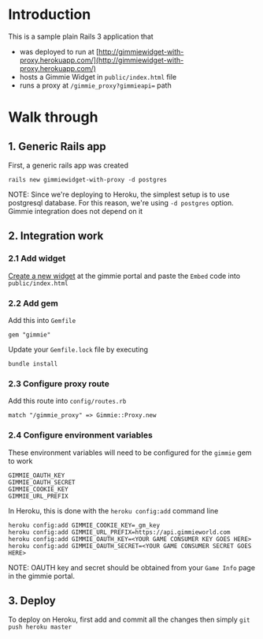 # Introduction

This is a sample plain Rails 3 application that

* was deployed to run at [http://gimmiewidget-with-proxy.herokuapp.com/](http://gimmiewidget-with-proxy.herokuapp.com/)
* hosts a Gimmie Widget in `public/index.html` file
* runs a proxy at `/gimmie_proxy?gimmieapi=` path

# Walk through

## 1. Generic Rails app

First, a generic rails app was created

```
rails new gimmiewidget-with-proxy -d postgres
```

NOTE: Since we're deploying to Heroku, the simplest setup is to use postgresql database. For this reason, we're using `-d postgres` option. Gimmie integration does not depend on it

## 2. Integration work

### 2.1 Add widget

[Create a new widget](https://portal.gimmieworld.com/widgets) at the gimmie portal and paste the `Embed` code into `public/index.html`

### 2.2 Add gem

Add this into `Gemfile`

	gem "gimmie"

Update your `Gemfile.lock` file by executing

	bundle install

### 2.3 Configure proxy route

Add this route into `config/routes.rb`

	match "/gimmie_proxy" => Gimmie::Proxy.new

### 2.4 Configure environment variables

These environment variables will need to be configured for the `gimmie` gem to work

	GIMMIE_OAUTH_KEY
	GIMMIE_OAUTH_SECRET
	GIMMIE_COOKIE_KEY
	GIMMIE_URL_PREFIX

In Heroku, this is done with the `heroku config:add` command line

	heroku config:add GIMMIE_COOKIE_KEY=_gm_key
	heroku config:add GIMMIE_URL_PREFIX=https://api.gimmieworld.com
	heroku config:add GIMMIE_OAUTH_KEY=<YOUR GAME CONSUMER KEY GOES HERE>
	heroku config:add GIMMIE_OAUTH_SECRET=<YOUR GAME CONSUMER SECRET GOES HERE>

NOTE: OAUTH key and secret should be obtained from your `Game Info` page in the gimmie portal.

## 3. Deploy

To deploy on Heroku, first add and commit all the changes then simply `git push heroku master`
